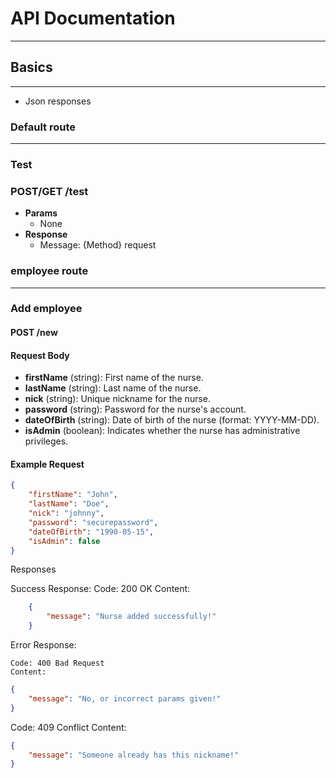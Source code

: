 # API Documentation
---
## Basics
---
- Json responses

### Default route
---
### Test
### POST/GET /test

- **Params**
    - None
- **Response** 
    - Message: {Method} request

### employee route
---
### Add employee
#### POST /new

#### Request Body
- **firstName** (string): First name of the nurse.
- **lastName** (string): Last name of the nurse.
- **nick** (string): Unique nickname for the nurse.
- **password** (string): Password for the nurse's account.
- **dateOfBirth** (string): Date of birth of the nurse (format: YYYY-MM-DD).
- **isAdmin** (boolean): Indicates whether the nurse has administrative privileges.

#### Example Request
```json
{
    "firstName": "John",
    "lastName": "Doe",
    "nick": "johnny",
    "password": "securepassword",
    "dateOfBirth": "1990-05-15",
    "isAdmin": false
}
```
Responses

Success Response:
    Code: 200 OK
    Content:

```json
    {
        "message": "Nurse added successfully!"
    }
```

Error Response:

    Code: 400 Bad Request
    Content:

```json
{
    "message": "No, or incorrect params given!"
}
```

Code: 409 Conflict
Content:

```json
{
    "message": "Someone already has this nickname!"
}
```